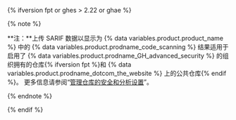 {% ifversion fpt or ghes > 2.22 or ghae %}

{% note %}

**注：**上传 SARIF 数据以显示为 {% data variables.product.product_name %} 中的 {% data variables.product.prodname_code_scanning %} 结果适用于启用了 {% data variables.product.prodname_GH_advanced_security %} 的组织拥有的仓库{% ifversion fpt %}和 {% data variables.product.prodname_dotcom_the_website %} 上的公共仓库{% endif %}。 更多信息请参阅“[管理仓库的安全和分析设置](/github/administering-a-repository/managing-security-and-analysis-settings-for-your-repository)”。

{% endnote %}

{% endif %}
